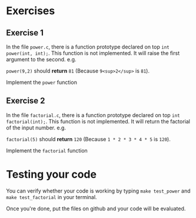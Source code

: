 # Exercises
## Exercise 1
In the file `power.c`, there is a function prototype declared on top
`int power(int, int);`. This function is not implemented. It will
raise the first argument to the second. e.g. 

`power(9,2)` should **return** `81` (Because `9<sup>2</sup>` is `81`).

Implement the `power` function

## Exercise 2

In the file `factorial.c`, there is a function prototype declared on
top `int factorial(int);`. This function is not implemented. It will
return the factorial of the input number. e.g. 

`factorial(5)` should **return** `120` (Because `1 * 2 * 3 * 4 * 5` is `120`).


Implement the `factorial` function

# Testing your code
You can verify whether your code is working by typing `make test_power` 
and `make test_factorial` in your terminal.

Once you're done, put the files on github and your code will be evaluated.
